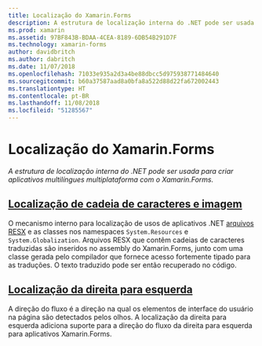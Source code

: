 ```yaml
---
title: Localização do Xamarin.Forms
description: A estrutura de localização interna do .NET pode ser usada para criar aplicativos multilíngues multiplataforma com o Xamarin.Forms. Texto e imagens podem ser localizados e os aplicativos podem dar suporte a uma direção de fluxo da direita para esquerda.
ms.prod: xamarin
ms.assetid: 97BF843B-BDAA-4CEA-8189-6DB54B291D7F
ms.technology: xamarin-forms
author: davidbritch
ms.author: dabritch
ms.date: 11/07/2018
ms.openlocfilehash: 71033e935a2d3a4be88dbcc5d975938771484640
ms.sourcegitcommit: b60a37587aad8a0bfa8a522d88d22fa672002443
ms.translationtype: HT
ms.contentlocale: pt-BR
ms.lasthandoff: 11/08/2018
ms.locfileid: "51285567"
---
```

# <a name="xamarinforms-localization"></a>Localização do Xamarin.Forms

_A estrutura de localização interna do .NET pode ser usada para criar aplicativos multilíngues multiplataforma com o Xamarin.Forms._

## <a name="string-and-image-localizationtextmd"></a>[Localização de cadeia de caracteres e imagem](text.md)

O mecanismo interno para localização de usos de aplicativos .NET [arquivos RESX](https://docs.microsoft.com/dotnet/framework/resources/creating-resource-files-for-desktop-apps#resources-in-resx-files) e as classes nos namespaces `System.Resources` e `System.Globalization`. Arquivos RESX que contêm cadeias de caracteres traduzidas são inseridos no assembly do Xamarin.Forms, junto com uma classe gerada pelo compilador que fornece acesso fortemente tipado para as traduções. O texto traduzido pode ser então recuperado no código.

## <a name="right-to-left-localizationright-to-leftmd"></a>[Localização da direita para esquerda](right-to-left.md)

A direção do fluxo é a direção na qual os elementos de interface do usuário na página são detectados pelos olhos. A localização da direita para esquerda adiciona suporte para a direção do fluxo da direita para esquerda para aplicativos Xamarin.Forms.
